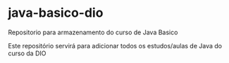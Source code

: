 # java-basico-dio
Repositorio para armazenamento do curso de Java Basico

Este repositório servirá para adicionar todos os estudos/aulas de Java do curso da DIO
